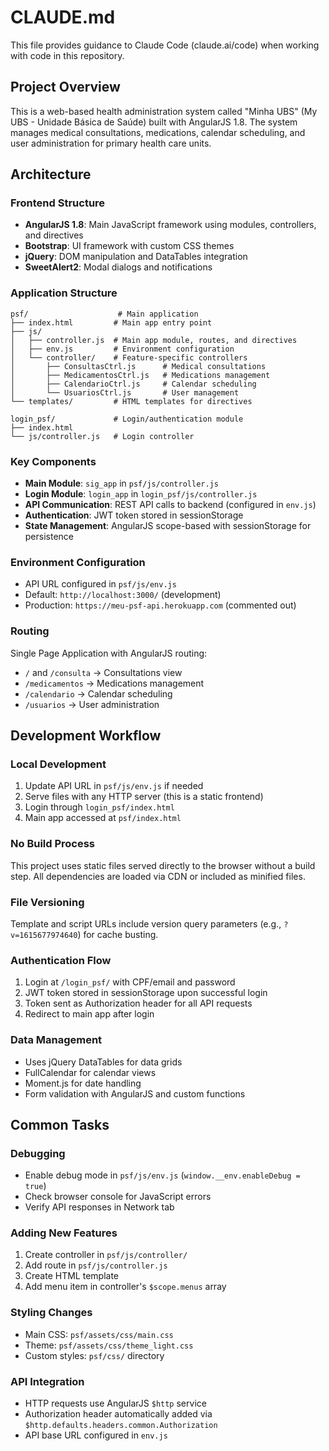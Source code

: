 # CLAUDE.md

This file provides guidance to Claude Code (claude.ai/code) when working with code in this repository.

## Project Overview

This is a web-based health administration system called "Minha UBS" (My UBS - Unidade Básica de Saúde) built with AngularJS 1.8. The system manages medical consultations, medications, calendar scheduling, and user administration for primary health care units.

## Architecture

### Frontend Structure
- **AngularJS 1.8**: Main JavaScript framework using modules, controllers, and directives
- **Bootstrap**: UI framework with custom CSS themes
- **jQuery**: DOM manipulation and DataTables integration
- **SweetAlert2**: Modal dialogs and notifications

### Application Structure
```
psf/                    # Main application
├── index.html         # Main app entry point
├── js/
│   ├── controller.js  # Main app module, routes, and directives
│   ├── env.js         # Environment configuration
│   └── controller/    # Feature-specific controllers
│       ├── ConsultasCtrl.js      # Medical consultations
│       ├── MedicamentosCtrl.js   # Medications management
│       ├── CalendarioCtrl.js     # Calendar scheduling
│       └── UsuariosCtrl.js       # User management
└── templates/         # HTML templates for directives

login_psf/             # Login/authentication module
├── index.html
└── js/controller.js   # Login controller
```

### Key Components
- **Main Module**: `sig_app` in `psf/js/controller.js`
- **Login Module**: `login_app` in `login_psf/js/controller.js`
- **API Communication**: REST API calls to backend (configured in `env.js`)
- **Authentication**: JWT token stored in sessionStorage
- **State Management**: AngularJS scope-based with sessionStorage for persistence

### Environment Configuration
- API URL configured in `psf/js/env.js`
- Default: `http://localhost:3000/` (development)
- Production: `https://meu-psf-api.herokuapp.com` (commented out)

### Routing
Single Page Application with AngularJS routing:
- `/` and `/consulta` → Consultations view
- `/medicamentos` → Medications management
- `/calendario` → Calendar scheduling
- `/usuarios` → User administration

## Development Workflow

### Local Development
1. Update API URL in `psf/js/env.js` if needed
2. Serve files with any HTTP server (this is a static frontend)
3. Login through `login_psf/index.html`
4. Main app accessed at `psf/index.html`

### No Build Process
This project uses static files served directly to the browser without a build step. All dependencies are loaded via CDN or included as minified files.

### File Versioning
Template and script URLs include version query parameters (e.g., `?v=1615677974640`) for cache busting.

### Authentication Flow
1. Login at `/login_psf/` with CPF/email and password
2. JWT token stored in sessionStorage upon successful login
3. Token sent as Authorization header for all API requests
4. Redirect to main app after login

### Data Management
- Uses jQuery DataTables for data grids
- FullCalendar for calendar views
- Moment.js for date handling
- Form validation with AngularJS and custom functions

## Common Tasks

### Debugging
- Enable debug mode in `psf/js/env.js` (`window.__env.enableDebug = true`)
- Check browser console for JavaScript errors
- Verify API responses in Network tab

### Adding New Features
1. Create controller in `psf/js/controller/`
2. Add route in `psf/js/controller.js`
3. Create HTML template
4. Add menu item in controller's `$scope.menus` array

### Styling Changes
- Main CSS: `psf/assets/css/main.css`
- Theme: `psf/assets/css/theme_light.css`
- Custom styles: `psf/css/` directory

### API Integration
- HTTP requests use AngularJS `$http` service
- Authorization header automatically added via `$http.defaults.headers.common.Authorization`
- API base URL configured in `env.js`